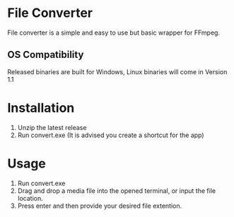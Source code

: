 # File Converter
File converter is a simple and easy to use but basic wrapper for FFmpeg.
## OS Compatibility
Released binaries are built for Windows, Linux binaries will come in Version 1.1
# Installation
1. Unzip the latest release
2. Run convert.exe (It is advised you create a shortcut for the app)
# Usage
1. Run convert.exe
2. Drag and drop a media file into the opened terminal, or input the file location.
3. Press enter and then provide your desired file extention.

